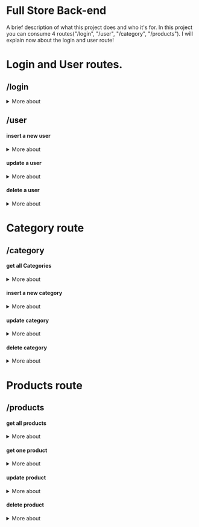 
# Full Store Back-end

A brief description of what this project does and who it's for. In this project you can consume 4 routes("/login", "/user", "/category", "/products"). I will explain now about the login and user route!

# Login and User routes.

## /login

<details>

<summary> More about </summary>

In the **`/login`** you receive a token JWT if all works right. You need to send in the body **with a post methode** this json example: 

```
{ "email": "yourEmail", password: "YourPassword23!"}
```

Your JWT has this json example: 

```
{ "email": "yourEmail", "id": 1, "admin": false, "username": "user" }
```

You will receive this json example:

```
{ token: "eyJhbGciOiJIUzI1NiIsInR5cCI6IkpXVCJ9.eyJzdWIiOiIxMjM0NTY3ODkwIiwibmFtZSI6IkpvaG4gRG9lIiwiaWF0IjoxNTE2MjM5MDIyfQ.SflKxwRJSMeKKF2QT4fwpMeJf36POk6yJV_adQssw5c" }
```

</details>


## /user


#### insert a new user

<details>

<summary> More about </summary>

in the **`/user`** with the  **methode post** you can make a insert a new user. You need to pass this json example in the body:

```
{ "email": "yourEmail", "password": "YourPassword23!" "username": "user" }
```

You will receive this json example: 

```
{ token: "eyJhbGciOiJIUzI1NiIsInR5cCI6IkpXVCJ9.eyJzdWIiOiIxMjM0NTY3ODkwIiwibmFtZSI6IkpvaG4gRG9lIiwiaWF0IjoxNTE2MjM5MDIyfQ.SflKxwRJSMeKKF2QT4fwpMeJf36POk6yJV_adQssw5c" }
```

</details>

#### update a user

<details>

<summary> More about </summary>

in the **`/user`** with the  **methode put** you can update an user. **You need to have your JWT** and pass to the headers. If your token don't have the admin key in data, you can't use this route. You need to pass this json example in the body: 

```
{ "email": "yourEmail", "password": "YourPassword23!" }
```

You will receive this json example: 

```
{ "email": "yourEmail", "password": "YourPassword23!" }
```

</details>

#### delete a user

<details>

<summary> More about </summary>

in the **`/user`** with the  **methode delete** you can update an user. **You need to have your JWT** and pass to the headers. If your token don't have the admin key in data, you can't use this route. You need to pass this json example in the body: 

```
{ "email": "yourEmail" }
```

</details>

# Category route

## /category

#### get all Categories

<details>

<summary> More about </summary>

in the **`/category`** with the **methode get** you can get all Categories. You will receive a json like that:

```
{ categories: [{id: 1, category: "categoryName"}] }
```

</details>

#### insert a new category

<details>

<summary> More about </summary>

in the **`/category`** with the **methode post** you can insert a new category. **You need to have your JWT** and pass to the headers. If your token don't have the admin key in data, you can't use this route. You need to pass this json example in the body:

```
{ "category": "categoryName" }
```

You will receive this json example: 

```
{
  "id": 13,
  "category": "categoryName",
}
```

</details>

#### update category 

<details>

<summary> More about </summary>

in the **`/category/:id`** with the **methode put** you can update category. **You need to have your JWT** and pass it in the headers. If your token don't have the admin key in data, you can't use this route. You need to pass this json example in the body:

```
{ "category": "categoryName" }
```

You will receive this json example: 

```
{
  "id": 1,
  "category": "categoryName",
}
```

</details>

#### delete category

<details>

<summary> More about </summary>

in the **`/category/:id`** with the **methode delete** you can delete category. **You need to have your JWT** and pass it in the headers. If your token don't have the admin key in data, you can't use this route. You will receive this json example: 

```
[]
```

</details>

# Products route

## /products

#### get all products

<details>

<summary> More about </summary>

in the **`/products`** with the **methode get** you get all products. You will receive this json example: 

```
[{
    "id": 1,
    "productName": "The evil within",
    "productPrice": 200,
    "discountPercent": 0,
    "image": null,
    "categories": [
      {
        "id": 1,
        "category": "Horror"
      },
      {
        "id": 3,
        "category": "Action"
      },
      {
        "id": 4,
        "category": "RPG"
      }
    ]
  }]
```

</details>

#### get one product

<details>

<summary> More about </summary>

in the **`/products/:id`** with the **methode get** you can get one product. You will receive this json example: 

```
{
  "id": 1,
  "productName": "The evil within",
  "productPrice": 200,
  "productDescription": "The Evil Within is a survival horror video game developed by Tango Gameworks and published by Bethesda Softworks.The game was directed by Resident Evil series creator Shinji Mikami and was released worldwide in October 2014 for PlayStation 3, PlayStation 4, Windows, Xbox 360, and Xbox One.",
  "discountPercent": 0,
  "image": null,
  "categories": [
    {
      "id": 1,
      "category": "Horror"
    },
    {
      "id": 3,
      "category": "Action"
    },
    {
      "id": 4,
      "category": "RPG"
    }
  ]
}
```

</details>

#### update product

<details>

<summary> More about </summary>

in the **`/products/:id`** with the **methode put** you can update one product. **You need to have your JWT** and pass to the headers. If your token don't have the admin key in data, you can't use this route. You need to pass this json example in the body:

```
{productName": "The evil within",
  "productPrice": 200,
  "productDescription": "The Evil Within is a survival horror video game developed by Tango Gameworks and published by Bethesda Softworks.The game was directed by Resident Evil series creator Shinji Mikami and was released worldwide in October 2014 for PlayStation 3, PlayStation 4, Windows, Xbox 360, and Xbox One.",
  "discountPercent": 0,
  "image": null,
  "categories": [1, 2, 3]}
```


You will receive this json example: 

```
{productName": "The evil within",
  "productPrice": 200,
  "productDescription": "The Evil Within is a survival horror video game developed by Tango Gameworks and published by Bethesda Softworks.The game was directed by Resident Evil series creator Shinji Mikami and was released worldwide in October 2014 for PlayStation 3, PlayStation 4, Windows, Xbox 360, and Xbox One.",
  "discountPercent": 0,
  "image": null,
  "categories": [1, 2, 3],
  id: 1
}
```

</details>

#### delete product

<details>

<summary> More about </summary>

in the **`/products/:id`** with the **methode delete** you can delete one product. **You need to have your JWT** and pass to the headers. If your token don't have the admin key in data, you can't use this route.You will receive this json example: 

```
[]
```

</details>

